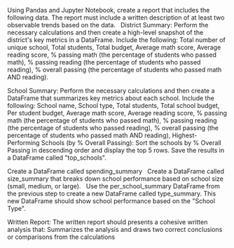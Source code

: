 Using Pandas and Jupyter Notebook, create a report that includes the following data. The report must include a written description of at least two observable trends based on the data.
 
District Summary: Perform the necessary calculations and then create a high-level snapshot of the district's key metrics in a DataFrame. Include the following: Total number of unique school, Total students, Total budget, Average math score, Average reading score, % passing math (the percentage of students who passed math), % passing reading (the percentage of students who passed reading), % overall passing (the percentage of students who passed math AND reading).

School Summary: Perform the necessary calculations and then create a DataFrame that summarizes key metrics about each school. Include the following: School name, School type, Total students, Total school budget, Per student budget, Average math score, Average reading score, % passing math (the percentage of students who passed math), % passing reading (the percentage of students who passed reading), % overall passing (the percentage of students who passed math AND reading), Highest-Performing Schools (by % Overall Passing): Sort the schools by % Overall Passing in descending order and display the top 5 rows. Save the results in a DataFrame called "top_schools".

Create a DataFrame called spending_summary
 
Create a DataFrame called size_summary that breaks down school performance based on school size (small, medium, or large).
 
Use the per_school_summary DataFrame from the previous step to create a new DataFrame called type_summary. This new DataFrame should show school performance based on the "School Type".

Written Report: The written report should presents a cohesive written analysis that: Summarizes the analysis and draws two correct conclusions or comparisons from the calculations 
